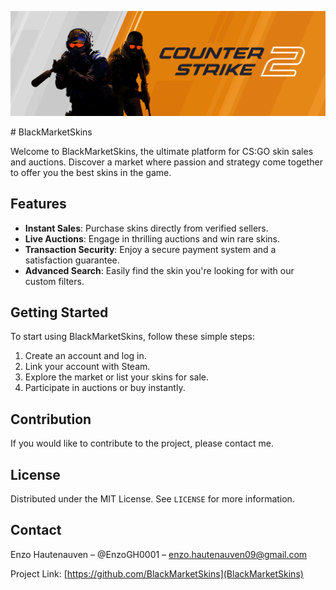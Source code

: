 <p align="center">
 <img alt="csgo_banner" src="assets/csgo_banner.png" />
</p>
# BlackMarketSkins

Welcome to BlackMarketSkins, the ultimate platform for CS:GO skin sales and auctions. Discover a market where passion and strategy come together to offer you the best skins in the game.

## Features

- **Instant Sales**: Purchase skins directly from verified sellers.
- **Live Auctions**: Engage in thrilling auctions and win rare skins.
- **Transaction Security**: Enjoy a secure payment system and a satisfaction guarantee.
- **Advanced Search**: Easily find the skin you're looking for with our custom filters.

## Getting Started

To start using BlackMarketSkins, follow these simple steps:

1. Create an account and log in.
2. Link your account with Steam.
3. Explore the market or list your skins for sale.
4. Participate in auctions or buy instantly.

## Contribution

If you would like to contribute to the project, please contact me.

## License

Distributed under the MIT License. See `LICENSE` for more information.

## Contact

Enzo Hautenauven – @EnzoGH0001 – enzo.hautenauven09@gmail.com

Project Link: [https://github.com/BlackMarketSkins](BlackMarketSkins)
